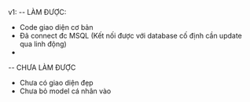 v1:
-- LÀM ĐƯỢC:
   - Code giao diện cơ bản
   - Đã connect đc MSQL (Kết nối được với database cố định cần update qua linh động)
   - 


-- CHƯA LÀM ĐƯỢC
   - Chưa có giao diện đẹp
   - Chưa bỏ model cá nhân vào
  
